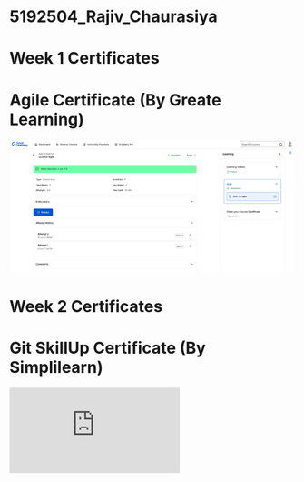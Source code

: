 # 5192504_Rajiv_Chaurasiya
# Week 1 Certificates
# Agile Certificate (By Greate Learning)
![Screenshot](https://github.com/Rajiv-Chaurasiya/5192504_Rajiv_Chaurasiya/blob/main/Agile/Picture1.png?raw=true)
# Week 2 Certificates
# Git SkillUp Certificate (By Simplilearn)
![PDF file](https://github.com/Rajiv-Chaurasiya/5192504_Rajiv_Chaurasiya/blob/main/Git/git_certificate.pdf?raw=true)

